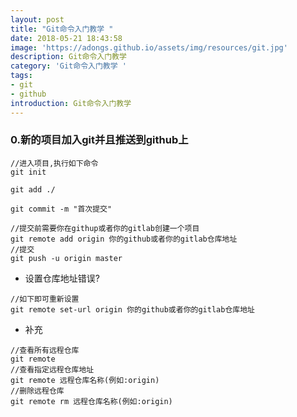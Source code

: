 ```yaml
---
layout: post
title: "Git命令入门教学 "
date: 2018-05-21 18:43:58
image: 'https://adongs.github.io/assets/img/resources/git.jpg'
description: Git命令入门教学 
category: 'Git命令入门教学 '
tags:
- git
- github
introduction: Git命令入门教学            
---
```


### 0.新的项目加入git并且推送到github上

```shell
//进入项目,执行如下命令
git init

git add ./

git commit -m "首次提交"

//提交前需要你在githup或者你的gitlab创建一个项目
git remote add origin 你的github或者你的gitlab仓库地址 
//提交
git push -u origin master

```
- 设置仓库地址错误?

```shell
//如下即可重新设置
git remote set-url origin 你的github或者你的gitlab仓库地址 

```
- 补充

```shell
//查看所有远程仓库
git remote 
//查看指定远程仓库地址
git remote 远程仓库名称(例如:origin)
//删除远程仓库
git remote rm 远程仓库名称(例如:origin)
```


